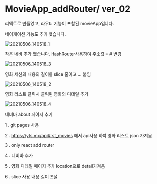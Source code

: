 # MovieApp_addRouter/ ver_02

리액트로 만들었고, 라우터 기능이 포함된 movieApp입니다.

네이게이션 기능도 추가 했습니다.


![20210506_140518_1](https://user-images.githubusercontent.com/79763173/117245935-a9054180-ae76-11eb-9139-7df088e1ee4c.png)

작은 네비 추가 했습니다.
HashRouter사용하여 주소값 = # 변경

![20210506_140518_3](https://user-images.githubusercontent.com/79763173/117245937-aa366e80-ae76-11eb-9dd8-d2d4bb7f4f93.png)

영화 세션의 내용의 길이를 slice 줄이고 ... 붙임


![20210506_140518_2](https://user-images.githubusercontent.com/79763173/117245936-a99dd800-ae76-11eb-9519-d54e1c857634.png)

영화 리스트 클릭시 클릭된 영화의 디테일 추가


![20210506_140518_4](https://user-images.githubusercontent.com/79763173/117245933-a86cab00-ae76-11eb-9ff4-5efe9006b3a2.png)

네비바 about 페이지 추가


1 . git pages 사용

2 . https://yts.mx/api#list_movies 에서 api사용 하여 영화 리스트 json 가져옴

3 . only react add router

4 . 네비바 추가

5 . 영화 디테일 페이지 추가 location으로 detail가져옴

6 . slice 사용 내용 길이 조절


